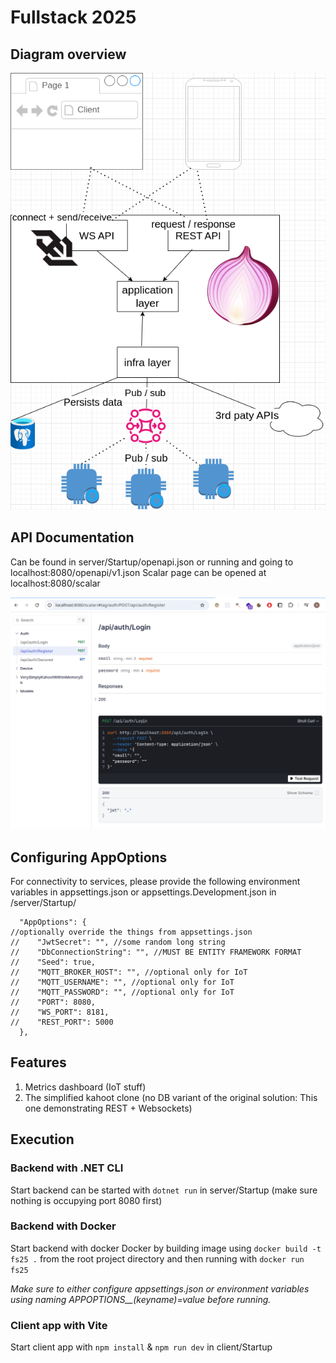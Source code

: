 # Fullstack 2025

## Diagram overview
![alt text](assets/fs25.drawio.png)


## API Documentation

Can be found in server/Startup/openapi.json or running and going to localhost:8080/openapi/v1.json
Scalar page can be opened at localhost:8080/scalar

![alt text](assets/scalar-view.png)



## Configuring AppOptions

For connectivity to services, please provide the following environment variables in appsettings.json or appsettings.Development.json in /server/Startup/

```
  "AppOptions": {
//optionally override the things from appsettings.json
//    "JwtSecret": "", //some random long string
//    "DbConnectionString": "", //MUST BE ENTITY FRAMEWORK FORMAT
//    "Seed": true,
//    "MQTT_BROKER_HOST": "", //optional only for IoT
//    "MQTT_USERNAME": "", //optional only for IoT
//    "MQTT_PASSWORD": "", //optional only for IoT
//    "PORT": 8080,
//    "WS_PORT": 8181,
//    "REST_PORT": 5000
  },

```

## Features

1. Metrics dashboard (IoT stuff)
2. The simplified kahoot clone (no DB variant of the original solution: This one demonstrating REST + Websockets)

## Execution

### Backend with .NET CLI

Start backend can be started with `dotnet run` in server/Startup (make sure nothing is occupying port 8080 first)

### Backend with Docker

Start backend with docker Docker by building image using `docker build -t fs25 .` from the root project directory and then running with `docker run fs25`

*Make sure to either configure appsettings.json or environment variables using naming APPOPTIONS__(keyname)=value before running.*

### Client app with Vite

Start client app with `npm install` & `npm run dev` in client/Startup